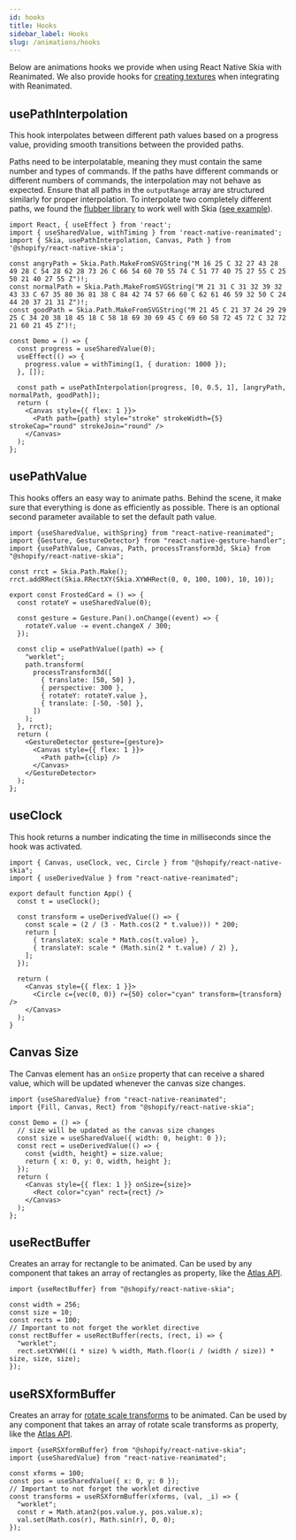 ```yaml
---
id: hooks
title: Hooks
sidebar_label: Hooks
slug: /animations/hooks
---
```


Below are animations hooks we provide when using React Native Skia with Reanimated.
We also provide hooks for [creating textures](/docs/animations/textures) when integrating with Reanimated.

## usePathInterpolation

This hook interpolates between different path values based on a progress value, providing smooth transitions between the provided paths.

Paths need to be interpolatable, meaning they must contain the same number and types of commands. If the paths have different commands or different numbers of commands, the interpolation may not behave as expected. Ensure that all paths in the `outputRange` array are structured similarly for proper interpolation.
To interpolate two completely different paths, we found the [flubber library](https://github.com/veltman/flubber) to work well with Skia ([see example](https://github.com/wcandillon/can-it-be-done-in-react-native/blob/master/season5/src/Headspace/Play.tsx#L16)).

```tsx twoslash
import React, { useEffect } from 'react';
import { useSharedValue, withTiming } from 'react-native-reanimated';
import { Skia, usePathInterpolation, Canvas, Path } from '@shopify/react-native-skia';

const angryPath = Skia.Path.MakeFromSVGString("M 16 25 C 32 27 43 28 49 28 C 54 28 62 28 73 26 C 66 54 60 70 55 74 C 51 77 40 75 27 55 C 25 50 21 40 27 55 Z")!;
const normalPath = Skia.Path.MakeFromSVGString("M 21 31 C 31 32 39 32 43 33 C 67 35 80 36 81 38 C 84 42 74 57 66 60 C 62 61 46 59 32 50 C 24 44 20 37 21 31 Z")!;
const goodPath = Skia.Path.MakeFromSVGString("M 21 45 C 21 37 24 29 29 25 C 34 20 38 18 45 18 C 58 18 69 30 69 45 C 69 60 58 72 45 72 C 32 72 21 60 21 45 Z")!;

const Demo = () => {
  const progress = useSharedValue(0);
  useEffect(() => {
    progress.value = withTiming(1, { duration: 1000 });
  }, []);

  const path = usePathInterpolation(progress, [0, 0.5, 1], [angryPath, normalPath, goodPath]);
  return (
    <Canvas style={{ flex: 1 }}>
      <Path path={path} style="stroke" strokeWidth={5} strokeCap="round" strokeJoin="round" />
    </Canvas>
  );
};
```

## usePathValue

This hooks offers an easy way to animate paths.
Behind the scene, it make sure that everything is done as efficiently as possible.
There is an optional second parameter available to set the default path value.

```tsx twoslash
import {useSharedValue, withSpring} from "react-native-reanimated";
import {Gesture, GestureDetector} from "react-native-gesture-handler";
import {usePathValue, Canvas, Path, processTransform3d, Skia} from "@shopify/react-native-skia";

const rrct = Skia.Path.Make();
rrct.addRRect(Skia.RRectXY(Skia.XYWHRect(0, 0, 100, 100), 10, 10));

export const FrostedCard = () => {
  const rotateY = useSharedValue(0);

  const gesture = Gesture.Pan().onChange((event) => {
    rotateY.value -= event.changeX / 300;
  });

  const clip = usePathValue((path) => {
    "worklet";
    path.transform(
      processTransform3d([
        { translate: [50, 50] },
        { perspective: 300 },
        { rotateY: rotateY.value },
        { translate: [-50, -50] },
      ])
    );
  }, rrct);
  return (
    <GestureDetector gesture={gesture}>
      <Canvas style={{ flex: 1 }}>
        <Path path={clip} />
      </Canvas>
    </GestureDetector>
  );
};
```

## useClock

This hook returns a number indicating the time in milliseconds since the hook was activated.

```tsx twoslash
import { Canvas, useClock, vec, Circle } from "@shopify/react-native-skia";
import { useDerivedValue } from "react-native-reanimated";

export default function App() {
  const t = useClock();

  const transform = useDerivedValue(() => {
    const scale = (2 / (3 - Math.cos(2 * t.value))) * 200;
    return [
      { translateX: scale * Math.cos(t.value) },
      { translateY: scale * (Math.sin(2 * t.value) / 2) },
    ];
  });

  return (
    <Canvas style={{ flex: 1 }}>
      <Circle c={vec(0, 0)} r={50} color="cyan" transform={transform} />
    </Canvas>
  );
}
```

## Canvas Size

The Canvas element has an `onSize` property that can receive a shared value, which will be updated whenever the canvas size changes.

```tsx twoslash
import {useSharedValue} from "react-native-reanimated";
import {Fill, Canvas, Rect} from "@shopify/react-native-skia";

const Demo = () => {
  // size will be updated as the canvas size changes
  const size = useSharedValue({ width: 0, height: 0 });
  const rect = useDerivedValue(() => {
    const {width, height} = size.value;
    return { x: 0, y: 0, width, height };
  });
  return (
    <Canvas style={{ flex: 1 }} onSize={size}>
      <Rect color="cyan" rect={rect} />
    </Canvas>
  );
};
```

## useRectBuffer

Creates an array for rectangle to be animated.
Can be used by any component that takes an array of rectangles as property, like the [Atlas API](/docs/shapes/atlas).

```tsx twoslash
import {useRectBuffer} from "@shopify/react-native-skia";

const width = 256;
const size = 10;
const rects = 100;
// Important to not forget the worklet directive
const rectBuffer = useRectBuffer(rects, (rect, i) => {
  "worklet";
  rect.setXYWH((i * size) % width, Math.floor(i / (width / size)) * size, size, size);
}); 
```

## useRSXformBuffer

Creates an array for [rotate scale transforms](/docs/shapes/atlas#rsxform) to be animated.
Can be used by any component that takes an array of rotate scale transforms as property, like the [Atlas API](/docs/shapes/atlas).

```tsx twoslash
import {useRSXformBuffer} from "@shopify/react-native-skia";
import {useSharedValue} from "react-native-reanimated";

const xforms = 100;
const pos = useSharedValue({ x: 0, y: 0 });
// Important to not forget the worklet directive
const transforms = useRSXformBuffer(xforms, (val, _i) => {
  "worklet";
  const r = Math.atan2(pos.value.y, pos.value.x);
  val.set(Math.cos(r), Math.sin(r), 0, 0);
});
```
